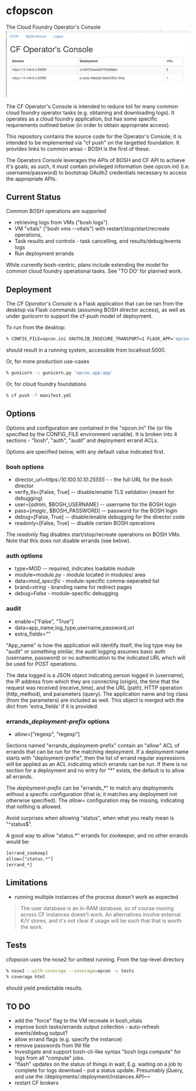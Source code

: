 # cfopscon
The Cloud Foundry Operator's Console
![image of console](assets/console.png)

The CF Operator's Console is intended to reduce toil for many common
cloud foundry operator tasks (e.g. obtaining and downloading logs).  It
operates as a cloud foundry application, but has some specific
requirements outlined below (in order to obtain appropriate access).

This repository contains the source code for the Operator's Console;
it is intended to be implemented via "cf push" on the targetted
foundation.  It provides links to common areas - BOSH is the first of
these.

The Operators Console leverages the APIs of BOSH and CF API to achieve
it's goals; as such, it must contain privileged information (see opcon.ini)
(i.e. username/password) to bootstrap OAuth2 credentials necessary to
access the appropriate APIs.

## Current Status
Common BOSH operations are supported
* retrieving logs from VMs ("bosh logs")
* VM "vitals" ("bosh vms --vitals") with restart/stop/start/recreate operations,
* Task results and controls - task cancelling, and results/debug/events logs
* Run deployment errands

While currently bosh-centric, plans include extending the model for
common cloud foundry operational tasks.  See "TO DO' for planned work.

## Deployment
The _CF Operator's Console_ is a Flask application that can be ran
from the desktop via Flask commands (assuming BOSH director access),
as well as under gunicorn to support the cf-push model of deployment.

To run from the desktop:
 ```bash
% CONFIG_FILE=opcon.ini OAUTHLIB_INSECURE_TRANSPORT=1 FLASK_APP='opcon.app:app' flask run
```
should result in a running system, accessible from localhost:5000.

Or, for more production use-cases
```bash
% gunicorn -c gunicorn.py 'opcon.app:app'
```

Or, for cloud foundry foundations
```bash
% cf push -f manifest.yml
```

## Options
Options and configuration are contained in the "opcon.ini" file (or
file specified by the CONFIG_FILE environment variable).  It is broken
into 4 sections - "bosh", "auth", "audit" and deployment errand ACLs.

Options are specified below, with any default value indicated first.
### bosh options
- director\_url=_https:/10.100.10.10:25555_ - - the full URL for the bosh director
- verify_tls=[False, True] -- disable/enable TLS validation (meant for debugging)
- user=[_admin_, $BOSH_USERNAME] -- username for the BOSH login
- pass=[_magic_, $BOSH_PASSWORD] -- password for the BOSH login
- debug=[False, True] -- disable/enable debugging for the director code
- readonly=[False, True] -- disable certain BOSH operations

The _readonly_ flag disables start/stop/recreate operations on BOSH
VMs.  Note that this does not disable errands (see below).

### auth options
  - type=MOD -- required, indicates loadable module
  - module=_module.py_ - module located in modules/ area
  - data=_mod\_specific_ - module-specific comma-seperated list
  - brand=_string_ - branding name for redirect pages
  - debug=_False_ - module-specific debugging

### audit
- enable=["False", "True"]
- data=app_name,log_type,username,password,url
- extra_fields="<json structure>"

"App_name" is how the application will identify itself, the log type
may be "audit" or something similar, the audit logging assumes basic
auth (username, password) or no authentication to the indicated URL
which will be used for POST operations.

The data logged is a JSON object indicating person logged in
(username), the IP address from which they are connecting (origin),
the time that the request was received (receive_time), and the URL
(path), HTTP operation (http_method), and parameters (query).  The
application name and log class (from the parameters) are included as
well.  This object is merged with the dict from 'extra_fields' if it is provided.

### errands\__deployment-prefix_ options
- allow=["regexp", "regexp"]

Sections named "errands\_deployment-prefix" contain an "allow" ACL of errands
that can be run for the matching deployment.  If a deployment name
starts with "deployment-prefix", then the list of errand regular expressions
will be applied as an ACL indicating which errands can be run.  If there is
no section for a deployment and no entry for "\*" exists, the default is to allow all errands.

The _deployment-prefix_ can be "errands_\*" to match any deployments
without a specific configuration (that is; it matches any deployment
not otherwise specified).
The _allow=_ configuration may be missing, indicating that nothing is
allowed.

Avoid surprises when allowing "status", when what you really mean is
"^status$".

A good way to allow "status.\*" errands for zookeeper, and no other
errands would be:
```
[errand_zookeep]
allow=["status.*"]
[errand_*]
```


## Limitations
- running multiple instances of the process doesn't work as expected
>  The user database is an in-RAM database, so of course moving across
>  CF instances doesn't work.  An alternatives involve external K/V
>  stores, and it's not clear if usage will be such that that is worth
>  the work.

## Tests
cfopscon uses the nose2 for unittest running.  From the top-level
directory
```bash
% nose2 --with-coverage --coverage=opcon -v tests
% coverage html
```
should yield predictable results.

## TO DO
- add the "force" flag to the VM recreate in bosh_vitals
- improve bosh tasks/errands output collection - auto-refresh events/debug output?
- allow errand flags (e.g. specify the instance)
- remove passwords from INI file
- Investigate and support bosh-cli-like syntax "bosh logs compute" for
  logs from all "compute" jobs.
- "flash" updates on the status of things in wait;  E.g. waiting on a
  job to complete for logs download - put a status update.
  Presumably jQuery, and use the /deployments/:deployment/instances API~~
- restart CF brokers
